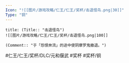 ```yaml
---
Icon: "![[图片/游戏攻略/仁王/仁王/奖杯/击退怪鸟.png|30]]"
Type: "铜"
---
```

```ad-common-bronze-trophy
title: (Title:: "击退怪鸟")
![[图片/游戏攻略/仁王/仁王/奖杯/击退怪鸟.png|100]]

(Comment:: "于「怨恨奔流」的途中使阴摩罗鬼撤退。")
```

#仁王/仁王/奖杯/DLC/元和偃武 #奖杯 #奖杯/铜
